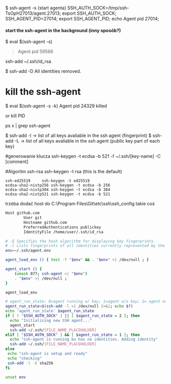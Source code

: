 $ ssh-agent -s (start agenta)
SSH_AUTH_SOCK=/tmp/ssh-TsOpH27013/agent.27013; export SSH_AUTH_SOCK;
SSH_AGENT_PID=27014; export SSH_AGENT_PID;
echo Agent pid 27014;

#### start the ssh-agent in the background (inny sposób?)

$ eval $(ssh-agent -s)

> Agent pid 59566

ssh-add ~/.ssh/id_rsa

$ ssh-add -D
All identities removed.

# kill the ssh-agent

$ eval $(ssh-agent -s -k)
Agent pid 24329 killed

or kill PID

ps x | grep ssh-agent

$ ssh-add -l -> list of all keys avaliable in the ssh agent (fingerprint)
$ ssh-add -L -> list of all keys avaliable in the ssh agent (public key part of each key)

#generowanie klucza
ssh-keygen -t ecdsa -b 521 -f ~/.ssh/[key-name] -C [comment]

#Algoritm
ssh-rsa ssh-keygen -t rsa (this is the default)

    ssh-ed25519		ssh-keygen -t ed25519
    ecdsa-sha2-nistp256	ssh-keygen -t ecdsa -b 256
    ecdsa-sha2-nistp384	ssh-keygen -t ecdsa -b 384
    ecdsa-sha2-nistp521	ssh-keygen -t ecdsa -b 521

trzeba dodać host do C:\Program Files\Git\etc\ssh\ssh_config takie coś
```sh
Host github.com
        User git
        Hostname github.com
        PreferredAuthentications publickey
        IdentityFile /home/user/.ssh/id_rsa
```

```sh
# -E Specifies the hash algorithm for displaying key fingerprints.
# -l Lists fingerprints of all identities currently represented by the agent.
env=~/.ssh/agent.env

agent_load_env () { test -f "$env" && . "$env" >| /dev/null ; }

agent_start () {
    (umask 077; ssh-agent >| "$env")
    . "$env" >| /dev/null ;
}

agent_load_env

# agent_run_state: 0=agent running w/ key; 1=agent w/o key; 2= agent not running
agent_run_state=$(ssh-add -l >| /dev/null 2>&1; echo $?)
echo 'agent_run_state' $agent_run_state
if [ ! "$SSH_AUTH_SOCK" ] || [ $agent_run_state = 2 ]; then
  echo "Initialising new SSH agent..."
  agent_start
  ssh-add ~/.ssh/[FILE_NAME_PLACEHOLDER]
elif [ "$SSH_AUTH_SOCK" ] && [ $agent_run_state = 1 ]; then
  echo "ssh-agent is running bu has no identities. Adding identity"
  ssh-add ~/.ssh/[FILE_NAME_PLACEHOLDER]
else
 echo "ssh-agent is setup and ready"
 echo "checking"
 ssh-add -l -E sha256
fi

unset env
```
